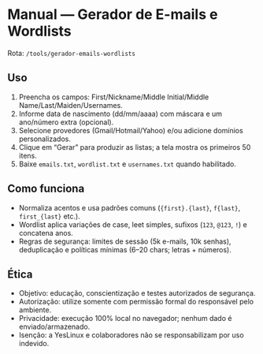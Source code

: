 # Manual — Gerador de E-mails e Wordlists

Rota: `/tools/gerador-emails-wordlists`

## Uso
1. Preencha os campos: First/Nickname/Middle Initial/Middle Name/Last/Maiden/Usernames.
2. Informe data de nascimento (dd/mm/aaaa) com máscara e um ano/número extra (opcional).
3. Selecione provedores (Gmail/Hotmail/Yahoo) e/ou adicione domínios personalizados.
4. Clique em “Gerar” para produzir as listas; a tela mostra os primeiros 50 itens.
5. Baixe `emails.txt`, `wordlist.txt` e `usernames.txt` quando habilitado.

## Como funciona
- Normaliza acentos e usa padrões comuns (`{first}.{last}`, `f{last}`, `first_{last}` etc.).
- Wordlist aplica variações de case, leet simples, sufixos (`123`, `@123`, `!`) e concatena anos.
- Regras de segurança: limites de sessão (5k e-mails, 10k senhas), deduplicação e políticas mínimas (6–20 chars; letras + números).

## Ética
- Objetivo: educação, conscientização e testes autorizados de segurança.
- Autorização: utilize somente com permissão formal do responsável pelo ambiente.
- Privacidade: execução 100% local no navegador; nenhum dado é enviado/armazenado.
- Isenção: a YesLinux e colaboradores não se responsabilizam por uso indevido.
